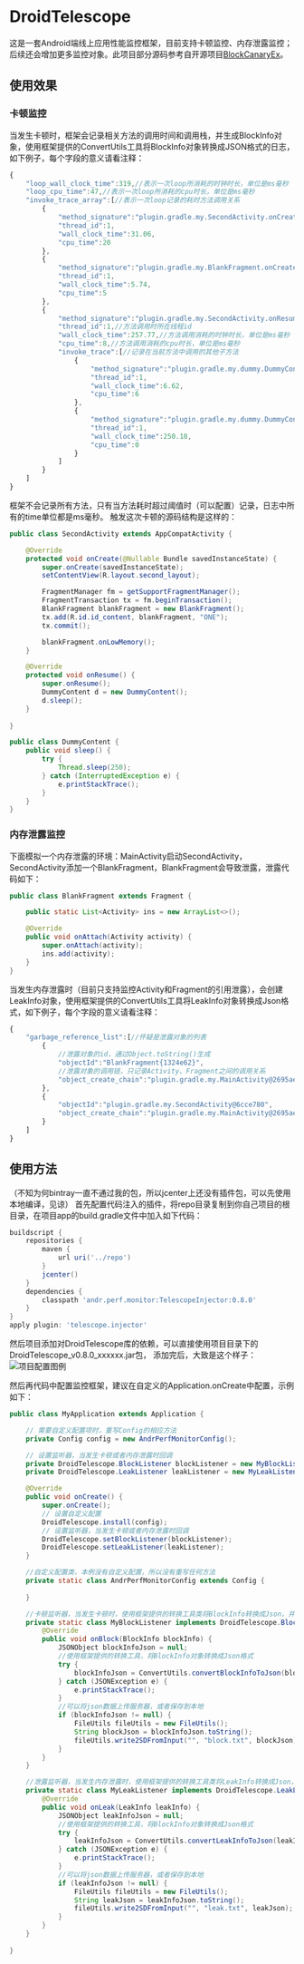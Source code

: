 DroidTelescope
=======
这是一套Android端线上应用性能监控框架，目前支持卡顿监控、内存泄露监控；后续还会增加更多监控对象。此项目部分源码参考自开源项目[BlockCanaryEx](https://github.com/seiginonakama/BlockCanaryEx)。

## 使用效果
### 卡顿监控
当发生卡顿时，框架会记录相关方法的调用时间和调用栈，并生成BlockInfo对象，使用框架提供的ConvertUtils工具将BlockInfo对象转换成JSON格式的日志，如下例子，每个字段的意义请看注释：
```js
{
    "loop_wall_clock_time":319,//表示一次loop所消耗的时钟时长，单位是ms毫秒
    "loop_cpu_time":47,//表示一次loop所消耗的cpu时长，单位是ms毫秒
    "invoke_trace_array":[//表示一次loop记录的耗时方法调用关系
        {
            "method_signature":"plugin.gradle.my.SecondActivity.onCreate(android.os.Bundle)",
            "thread_id":1,
            "wall_clock_time":31.06,
            "cpu_time":20
        },
        {
            "method_signature":"plugin.gradle.my.BlankFragment.onCreateView(android.view.LayoutInflater,android.view.ViewGroup,android.os.Bundle)",
            "thread_id":1,
            "wall_clock_time":5.74,
            "cpu_time":5
        },
        {
            "method_signature":"plugin.gradle.my.SecondActivity.onResume()",//方法的签名
            "thread_id":1,//方法调用时所在线程id
            "wall_clock_time":257.77,//方法调用消耗的时钟时长，单位是ms毫秒
            "cpu_time":8,//方法调用消耗的cpu时长，单位是ms毫秒
            "invoke_trace":[//记录在当前方法中调用的其他子方法
                {
                    "method_signature":"plugin.gradle.my.dummy.DummyContent.<clinit>()",
                    "thread_id":1,
                    "wall_clock_time":6.62,
                    "cpu_time":6
                },
                {
                    "method_signature":"plugin.gradle.my.dummy.DummyContent.sleep()",
                    "thread_id":1,
                    "wall_clock_time":250.18,
                    "cpu_time":0
                }
            ]
        }
    ]
}
```
框架不会记录所有方法，只有当方法耗时超过阈值时（可以配置）记录，日志中所有的time单位都是ms毫秒。
触发这次卡顿的源码结构是这样的：
```java
public class SecondActivity extends AppCompatActivity {

    @Override
    protected void onCreate(@Nullable Bundle savedInstanceState) {
        super.onCreate(savedInstanceState);
        setContentView(R.layout.second_layout);

        FragmentManager fm = getSupportFragmentManager();
        FragmentTransaction tx = fm.beginTransaction();
        BlankFragment blankFragment = new BlankFragment();
        tx.add(R.id.id_content, blankFragment, "ONE");
        tx.commit();

        blankFragment.onLowMemory();
    }

    @Override
    protected void onResume() {
        super.onResume();
        DummyContent d = new DummyContent();
        d.sleep();
    }
    
}
```
```java
public class DummyContent {
    public void sleep() {
        try {
            Thread.sleep(250);
        } catch (InterruptedException e) {
            e.printStackTrace();
        }
    }
}
```
### 内存泄露监控
下面模拟一个内存泄露的环境：MainActivity启动SecondActivity，SecondActivity添加一个BlankFragment，BlankFragment会导致泄露，泄露代码如下：
```java
public class BlankFragment extends Fragment {

    public static List<Activity> ins = new ArrayList<>();

    @Override
    public void onAttach(Activity activity) {
        super.onAttach(activity);
        ins.add(activity);
    }
}
```
当发生内存泄露时（目前只支持监控Activity和Fragment的引用泄露），会创建LeakInfo对象，使用框架提供的ConvertUtils工具将LeakInfo对象转换成Json格式，如下例子，每个字段的意义请看注释：
```js
{
    "garbage_reference_list":[//怀疑是泄露对象的列表
        {
            //泄露对象的id，通过Object.toString()生成
            "objectId":"BlankFragment{1324e62}",
            //泄露对象的调用链，只记录Activity、Fragment之间的调用关系
            "object_create_chain":"plugin.gradle.my.MainActivity@2695ae7->plugin.gradle.my.SecondActivity@6cce780->BlankFragment{1324e62 #0 id=0x7f0b006f ONE}"
        },
        {
            "objectId":"plugin.gradle.my.SecondActivity@6cce780",
            "object_create_chain":"plugin.gradle.my.MainActivity@2695ae7->plugin.gradle.my.SecondActivity@6cce780"
        }
    ]
}
```
## 使用方法
（不知为何bintray一直不通过我的包，所以jcenter上还没有插件包，可以先使用本地编译，见谅）
首先配置代码注入的插件，将repo目录复制到你自己项目的根目录，在项目app的build.gradle文件中加入如下代码：
```groovy
buildscript {
    repositories {
        maven {
            url uri('../repo')
        }
        jcenter()
    }
    dependencies {
        classpath 'andr.perf.monitor:TelescopeInjector:0.8.0'
    }
}
apply plugin: 'telescope.injector'
```
然后项目添加对DroidTelescope库的依赖，可以直接使用项目目录下的DroidTelescope_v0.8.0_xxxxxx.jar包，
添加完后，大致是这个样子：
![](https://raw.githubusercontent.com/zkwlx/DroidTelescope/master/wiki/demo.png "项目配置图例")

然后再代码中配置监控框架，建议在自定义的Application.onCreate中配置，示例如下：
```java
public class MyApplication extends Application {

    // 需要自定义配置项时，重写Config的相应方法
    private Config config = new AndrPerfMonitorConfig();

    // 设置监听器，当发生卡顿或者内存泄露时回调
    private DroidTelescope.BlockListener blockListener = new MyBlockListener();
    private DroidTelescope.LeakListener leakListener = new MyLeakListener();

    @Override
    public void onCreate() {
        super.onCreate();
        // 设置自定义配置
        DroidTelescope.install(config);
        // 设置监听器，当发生卡顿或者内存泄露时回调
        DroidTelescope.setBlockListener(blockListener);
        DroidTelescope.setLeakListener(leakListener);
    }

    //自定义配置类，本例没有自定义配置，所以没有重写任何方法
    private static class AndrPerfMonitorConfig extends Config {
        
    }

    //卡顿监听器，当发生卡顿时，使用框架提供的转换工具类将BlockInfo转换成Json，并保存到文件
    private static class MyBlockListener implements DroidTelescope.BlockListener {
        @Override
        public void onBlock(BlockInfo blockInfo) {
            JSONObject blockInfoJson = null;
            //使用框架提供的转换工具，将BlockInfo对象转换成Json格式
            try {
                blockInfoJson = ConvertUtils.convertBlockInfoToJson(blockInfo);
            } catch (JSONException e) {
                e.printStackTrace();
            }
            //可以将json数据上传服务器，或者保存到本地
            if (blockInfoJson != null) {
                FileUtils fileUtils = new FileUtils();
                String blockJson = blockInfoJson.toString();
                fileUtils.write2SDFromInput("", "block.txt", blockJson);
            }
        }
    }

    //泄露监听器，当发生内存泄露时，使用框架提供的转换工具类将LeakInfo转换成Json，并保存到文件
    private static class MyLeakListener implements DroidTelescope.LeakListener {
        @Override
        public void onLeak(LeakInfo leakInfo) {
            JSONObject leakInfoJson = null;
            //使用框架提供的转换工具，将BlockInfo对象转换成Json格式
            try {
                leakInfoJson = ConvertUtils.convertLeakInfoToJson(leakInfo);
            } catch (JSONException e) {
                e.printStackTrace();
            }
            //可以将json数据上传服务器，或者保存到本地
            if (leakInfoJson != null) {
                FileUtils fileUtils = new FileUtils();
                String leakJson = leakInfoJson.toString();
                fileUtils.write2SDFromInput("", "leak.txt", leakJson);
            }
        }
    }
    
}
```







